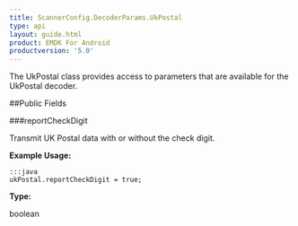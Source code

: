 ```yaml
---
title: ScannerConfig.DecoderParams.UkPostal
type: api
layout: guide.html
product: EMDK For Android
productversion: '5.0'
---
```



The UkPostal class provides access to parameters that are available
 for the UkPostal decoder.

##Public Fields

###reportCheckDigit

Transmit UK Postal data with or without the check digit.
 
 

**Example Usage:**
	
	:::java	
	ukPostal.reportCheckDigit = true;


**Type:**

boolean


